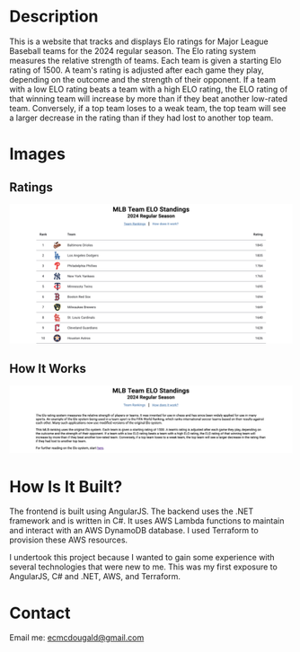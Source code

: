 # Description

This is a website that tracks and displays Elo ratings for Major League Baseball teams for the 2024 regular season. The Elo rating system measures the relative strength of teams. Each team is given a starting Elo rating of 1500. A team's rating is adjusted after each game they play, depending on the outcome and the strength of their opponent. If a team with a low ELO rating beats a team with a high ELO rating, the ELO rating of that winning team will increase by more than if they beat another low-rated team. Conversely, if a top team loses to a weak team, the top team will see a larger decrease in the rating than if they had lost to another top team.

# Images

## Ratings

![Screenshot of the Ratings page](/ratings-screenshot.png?raw=true)

## How It Works

![Screenshot of the How It Works page](/how-it-works-screenshot.png?raw=true)

# How Is It Built?

The frontend is built using AngularJS. The backend uses the .NET framework and is written in C#. It uses AWS Lambda functions to maintain and interact with an AWS DynamoDB database. I used Terraform to provision these AWS resources.

I undertook this project because I wanted to gain some experience with several technologies that were new to me. This was my first exposure to AngularJS, C# and .NET, AWS, and Terraform.

# Contact

Email me: ecmcdougald@gmail.com
